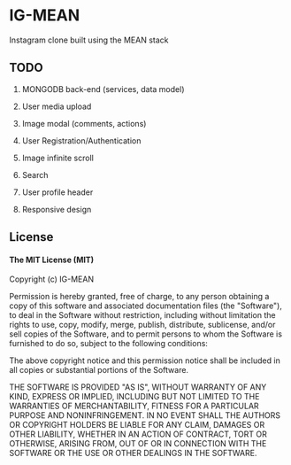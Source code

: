 # IG-MEAN

Instagram clone built using the MEAN stack

## TODO
1) MONGODB back-end (services, data model)

2) User media upload

3) Image modal (comments, actions)

4) User Registration/Authentication

5) Image infinite scroll

6) Search

7) User profile header

8) Responsive design

## License

#### The MIT License (MIT)

Copyright (c) IG-MEAN

Permission is hereby granted, free of charge, to any person obtaining a copy of
this software and associated documentation files (the "Software"), to deal in
the Software without restriction, including without limitation the rights to
use, copy, modify, merge, publish, distribute, sublicense, and/or sell copies
of the Software, and to permit persons to whom the Software is furnished to do
so, subject to the following conditions:

The above copyright notice and this permission notice shall be included in all
copies or substantial portions of the Software.

THE SOFTWARE IS PROVIDED "AS IS", WITHOUT WARRANTY OF ANY KIND, EXPRESS OR
IMPLIED, INCLUDING BUT NOT LIMITED TO THE WARRANTIES OF MERCHANTABILITY,
FITNESS FOR A PARTICULAR PURPOSE AND NONINFRINGEMENT. IN NO EVENT SHALL THE
AUTHORS OR COPYRIGHT HOLDERS BE LIABLE FOR ANY CLAIM, DAMAGES OR OTHER
LIABILITY, WHETHER IN AN ACTION OF CONTRACT, TORT OR OTHERWISE, ARISING FROM,
OUT OF OR IN CONNECTION WITH THE SOFTWARE OR THE USE OR OTHER DEALINGS IN THE
SOFTWARE.
